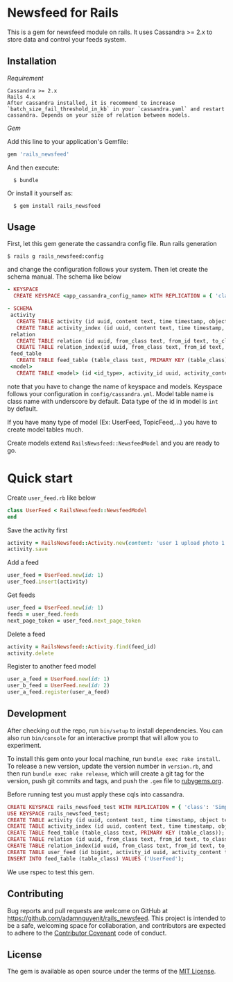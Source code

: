 # Newsfeed for Rails

This is a gem for newsfeed module on rails. It uses Cassandra >= 2.x to store data and control your feeds system.

## Installation
  *Requirement*
  
    Cassandra >= 2.x
    Rails 4.x
    After cassandra installed, it is recommend to increase `batch_size_fail_threshold_in_kb` in your `cassandra.yaml` and restart cassandra. Depends on your size of relation between models.
  *Gem*

  Add this line to your application's Gemfile:

  ```ruby
  gem 'rails_newsfeed'
  ```

  And then execute:

      $ bundle

  Or install it yourself as:

      $ gem install rails_newsfeed

## Usage

First, let this gem generate the cassandra config file. Run rails generation

    $ rails g rails_newsfeed:config

and change the configuration follows your system.
Then let create the schema manual. The schema like below

```ruby
- KEYSPACE
  CREATE KEYSPACE <app_cassandra_config_name> WITH REPLICATION = { 'class': 'SimpleStrategy', 'replication_factor': 3 };

- SCHEMA
 activity
   CREATE TABLE activity (id uuid, content text, time timestamp, object text, PRIMARY KEY (id));
   CREATE TABLE activity_index (id uuid, content text, time timestamp, object text, PRIMARY KEY ((object), id));
 relation
   CREATE TABLE relation (id uuid, from_class text, from_id text, to_class text, to_id text, PRIMARY KEY ((from_class, from_id), id));
   CREATE TABLE relation_index(id uuid, from_class text, from_id text, to_class text, to_id text, PRIMARY KEY ((from_class, from_id, to_class, to_id)));
 feed_table
   CREATE TABLE feed_table (table_class text, PRIMARY KEY (table_class));
 <model>
   CREATE TABLE <model> (id <id_type>, activity_id uuid, activity_content text, activity_object text, activity_time timestamp, PRIMARY KEY ((id), activity_id));
```
note that you have to change the name of keyspace and models. Keyspace follows your configuration in `config/cassandra.yml`. Model table name is class name with underscore by default. Data type of the id in model is `int` by default.

If you have many type of model (Ex: UserFeed, TopicFeed,...) you have to create model tables much.

Create models extend `RailsNewsfeed::NewsfeedModel` and you are ready to go.

# Quick start

Create `user_feed.rb` like below
```ruby
class UserFeed < RailsNewsfeed::NewsfeedModel
end
```

Save the activity first
```ruby
activity = RailsNewsfeed::Activity.new(content: 'user 1 upload photo 1')
activity.save
```

Add a feed
```ruby
user_feed = UserFeed.new(id: 1)
user_feed.insert(activity)
```

Get feeds
```ruby
user_feed = UserFeed.new(id: 1)
feeds = user_feed.feeds
next_page_token = user_feed.next_page_token
```

Delete a feed
```ruby
activity = RailsNewsfeed::Activity.find(feed_id)
activity.delete
```

Register to another feed model
```ruby
user_a_feed = UserFeed.new(id: 1)
user_b_feed = UserFeed.new(id: 2)
user_a_feed.register(user_a_feed)
```


## Development

After checking out the repo, run `bin/setup` to install dependencies. You can also run `bin/console` for an interactive prompt that will allow you to experiment.

To install this gem onto your local machine, run `bundle exec rake install`. To release a new version, update the version number in `version.rb`, and then run `bundle exec rake release`, which will create a git tag for the version, push git commits and tags, and push the `.gem` file to [rubygems.org](https://rubygems.org).

Before running test you must apply these cqls into cassandra.
```ruby
CREATE KEYSPACE rails_newsfeed_test WITH REPLICATION = { 'class': 'SimpleStrategy', 'replication_factor': 3 };
USE KEYSPACE rails_newsfeed_test;
CREATE TABLE activity (id uuid, content text, time timestamp, object text, PRIMARY KEY (id));
CREATE TABLE activity_index (id uuid, content text, time timestamp, object text, PRIMARY KEY ((object), id));
CREATE TABLE feed_table (table_class text, PRIMARY KEY (table_class));
CREATE TABLE relation (id uuid, from_class text, from_id text, to_class text, to_id text, PRIMARY KEY ((from_class, from_id), id));
CREATE TABLE relation_index(id uuid, from_class text, from_id text, to_class text, to_id text, PRIMARY KEY ((from_class, from_id, to_class, to_id)));
CREATE TABLE user_feed (id bigint, activity_id uuid, activity_content text, activity_object text, activity_time timestamp, PRIMARY KEY ((id), activity_id));
INSERT INTO feed_table (table_class) VALUES ('UserFeed');
```
We use rspec to test this gem.

## Contributing

Bug reports and pull requests are welcome on GitHub at https://github.com/adamnguyenit/rails_newsfeed. This project is intended to be a safe, welcoming space for collaboration, and contributors are expected to adhere to the [Contributor Covenant](contributor-covenant.org) code of conduct.


## License

The gem is available as open source under the terms of the [MIT License](http://opensource.org/licenses/MIT).
